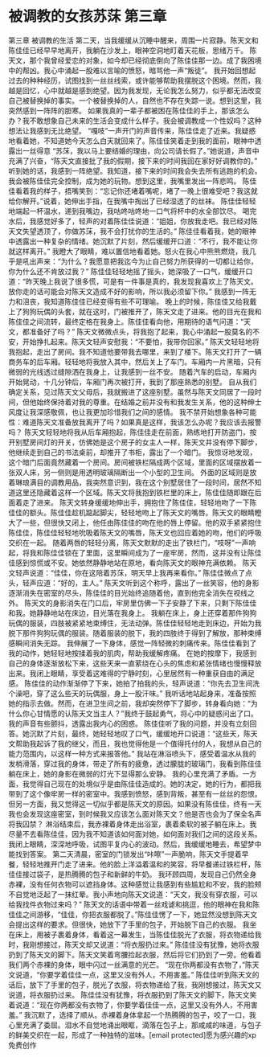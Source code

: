 # 被调教的女孩苏莯 第三章

第三章 被调教的生活
第二天，当我缓缓从沉睡中醒来，周围一片寂静。陈天文和陈佳佳已经早早地离开，我躺在沙发上，眼神空洞地盯着天花板，思绪万千。
陈天文，那个我曾经爱恋的对象，如今却已经彻底倒向了陈佳佳那一边。成了我困境中的帮凶。我心中涌起一股难以言喻的愤怒，暗骂他一声“叛徒”。
我开始回想起过去的种种经历，试图找到一丝丝线索，或许能够帮助我摆脱这个困境。然而，我越是回忆，心中就越是感到绝望。因为我发现，无论我怎么努力，似乎都无法改变自己被替换掉的事实。一个被替换掉的人，自然也不存在失踪一说。想到这里，我突然感到一阵阵的胆寒。
如果我真的一辈子都被困在陈佳佳的手上，那该怎么办？我不敢想象自己未来的生活会变成什么样子。我会被调教成一个性奴吗？这种想法让我感到无比绝望。
“嘎吱”一声开门的声音传来，陈佳佳走了近来。我疑惑地看着她，不知道她今天怎么白天就回来了。陈佳佳笑着走到我的面前，眼神中透露出一丝得意
“苏莯，我以马上要结婚的理由，向公司请长假了。”她说道，声音中充满了兴奋，“陈天文直接批了我的假期，接下来的时间我回在家好好调教你的。”
听到她的话，我感到一阵绝望。我知道，接下来的时间我会失去所有逃跑的机会。我会被陈佳佳完全控制，成为她的玩物。想到这里，我嘴里发出一阵悲鸣。
陈佳佳看着我的样子，捂嘴笑到：“忘记你还堵着嘴呢，堵了一晚上很难受吧？我这就给你解开。”说着，她伸出手指，在我嘴中掏出了已经湿透了的丝袜。
陈佳佳轻轻地端起一杯温水，递到我嘴边，我咕咚咕咚地一口气将杯中的水全部饮尽。
喝完水后，我感觉好多了，轻声的对着陈佳佳说道：“姐姐，你放我走吧。我已经对陈天文失望透顶了，你做苏莯，我不会打扰你的生活的。”
陈佳佳看着我，她的眼神中透露出一种复杂的情绪。她沉默了片刻，然后缓缓开口道：“不行，我不能让你就这样离开。”
我瞪大了眼睛，难以置信地看着她。怒火在我心中熊熊燃烧，我几乎是吼出声来：“为什么？我愿意把我迄今为止自己努力所获得的一切都让给你，你为什么还不肯放过我？”
陈佳佳轻轻地摇了摇头，她深吸了一口气，缓缓开口道：“昨天晚上我说了很多慌，可是有一件事是真的，我发现我喜欢上了陈天文。放你走的话可能会对陈天文造成不好的影响，所以我必须留下你。”
我感到一阵无力和沮丧，我知道陈佳佳已经变得有些不可理喻。
晚上的时候，陈佳佳又给我戴上了狗狗玩偶的头套，就在这时，门被推开了，陈天文走了进来。他的目光在我和陈佳佳之间流转，最终定格在我身上。陈佳佳看向他，用期待的语气问道：“天文，都准备好了吗？”
陈天文微微点头，将我抱了起来，我心中涌起一股莫名的不安，开始挣扎起来。陈天文轻声安慰我：“不要怕，我带你回家。”
陈天文轻轻地将我抱起，走出了房间。我不知道他要带我去哪里，来到了楼下。陈天文打开了一辆商务车的后车厢。轻轻地将我放入其中，然后关上了车门。车厢内一片黑暗，只有微弱的光线透过缝隙洒在我身上，让我感到一丝不安。
随着汽车的启动，车厢内开始晃动，十几分钟后，车厢门再次被打开，我到了那座熟悉的别墅。
自从我们确定关系，见过陈天文父母后，我就搬进了这座别墅。虽然与陈天文同居了一段时间，但他始终保持着对我的尊重。在结婚之前并没有和我发生关系，他的这种绅士风度让我深感敬佩，也让我更加珍惜我们之间的感情。
我不禁开始想象各种可能性：难道陈天文准备放我离开了吗？如果真是这样，我该怎么办呢？我应该去报警吗？
陈天文轻轻地将我从后车厢抱起，陈佳佳走在前面，熟练地打开防盗门，按开别墅房间灯的开关，仿佛她是这个房子的女主人一样，陈天文并没有停下脚步，他继续走到自己的书法桌前，却推开了书柜，露出了一个暗门。
我惊讶地发现，这个暗门后面竟然藏着一个房间。房间被铁栏隔成两个区域，里面的区域摆放着一张双人床，另一侧则是用透明玻璃隔断出一个小型的卫生间。
外面的区域则是放着琳琅满目的调教用品，我突然意识到，我在这个别墅居住了一段时间，居然不知道这里还隐藏着这样一个区域。陈天文将我抱到铁栏里的床上，陈佳佳随即跟在后面着走了进来。
陈天文转身缓缓地伸出手，拥抱住了陈佳佳，轻轻地吻了一下陈佳佳的额头。陈佳佳趁机踮起脚尖，轻轻地吻上了陈天文的嘴唇。陈天文的眼睛瞪大了一些，但很快又闭上，他任由陈佳佳的吻在他的唇上停留。他的双手紧紧抱住陈佳佳，陈佳佳轻轻地吮吸着陈天文的嘴唇，陈天文也回应着她的吻，他们的呼吸交织在一起。
随着两唇的轻轻分离，陈天文默默的走出了铁栏门，“吱呀”一声响起，将我和陈佳佳锁在了里面，这里瞬间成为了一座牢房，然而，这并没有让陈佳佳感到惊慌或不安。她依然静静地站在原地，看向陈天文的眼神充满依赖。
陈天文轻声说道：“佳佳，你在这陪着苏莯，明天早上我再来看你。”
陈佳佳微点了点头，轻声应道：“好的，主人。”
陈天文听到这个称呼，露出了一丝笑容，他的身影逐渐消失在密室的尽头，陈佳佳的目光始终追随着他，直到他完全消失在视线之外。
陈天文的身影消失在门口后，牢房里仿佛一下子安静了下来，只剩下陈佳佳和我。她静静地站在床边，目光落在我身上。
我躺在床上，身上还穿着那件狗狗玩偶的服装，四肢被紧紧地束缚住，无法动弹。陈佳佳轻轻地走到床边，开始为我脱下那件狗狗玩偶的服装。随着服装的脱下，我的四肢终于得到了解放，那种束缚感瞬间消失无踪。
我伸展了一下身体，感觉一阵轻微的刺痛传来。陈佳佳看到了我的动作，她轻轻地按揉着我的肌肉，帮助我缓解疼痛。
在她的按摩下，我感到自己的身体逐渐放松下来，这些天来一直萦绕在心头的焦虑和紧张情绪也慢慢释放出来。我闭上眼睛，享受着这难得的宁静时刻，心里居然有一种重获自由的满足感。
陈佳佳的动作渐渐停了下来，她拍了拍我的头，轻声说道：“你先去卫生间洗个澡吧，穿了这么些天的玩偶服，身上一股汗味。”
我听话地站起身来，准备按照她的指示去做。然而，在进卫生间之前，我却突然停下了脚步，转身看向她：“为什么你心甘情愿的认陈天文当主人？”我终于鼓起勇气，将心中的疑惑问出了口。我的声音有些颤抖，透露出我内心的困惑。
陈佳佳听了我的问题，并没有立刻回答。她沉默了片刻，最终，她轻轻地叹了口气，缓缓地开口说道：“这些天，陈天文帮助我起诉了我的继父，而且，我也觉得他是一个值得托付的人，我想从自己的能力范围内，以这样一种方式来报答他。”
我站在淋浴喷头下，感受着温水从我的发梢滑落，穿过我的身体，带走了所有的疲惫，透过朦胧的玻璃门，我看到陈佳佳躺在床上，她的身影在微弱的灯光下显得那么安静。
我的心里充满了矛盾。一方面，我觉得自己现在的处境似乎是由陈佳佳造成的。她的决定，她的行为，都把我带到了这个像牢房一样的密室中。我感到愤怒，感到背叛，甚至有一丝丝的怨恨。
但另一方面，我又觉得这一切似乎都是陈天文的原因。如果没有陈佳佳，终有一天我也会发现这座密室，到时候我又应该怎么面对陈天文？他是否也会为了保全名声将我囚禁？
淋浴结束后，我赤裸着身体走出浴室，裹着柔软的被子躺在床上。我尽量不去看陈佳佳，因为我不知道该如何面对她，如何面对我们之间的这段关系。我闭上眼睛，深深地呼吸，试图平复内心的波动。然后，我缓缓地睡去，希望梦中能找到答案。
第二天清晨，密室的门锁发出“咔嚓”一声脆响，陈天文手提着早餐，轻轻地推开门走了进来。他的脸上洋溢着温和的笑容，将早餐递过铁栏杆，陈佳佳接过袋子，是热腾腾的包子和新鲜的牛奶。
我环顾四周，发现自己仍然全身赤裸，没有任何衣物可以遮挡身体。这种感觉让我感到有些尴尬和不安，我的脸颊不自觉地泛起了一抹红晕。我小声地向陈天文说道：“天文，我没有穿衣服，可以给我找件衣物过来吗？”
陈天文的话语中带着一丝戏谑和挑逗，他的眼神在我和陈佳佳之间游移，“佳佳，你把衣服都脱了。”陈佳佳愣了一下，她显然没想到陈天文会提出这样的要求。但很快，她放下了手里的包子，开始脱下自己的衣服。
我坐在床上，用被子裹着身体，看着这一幕发生，当陈佳佳脱光了衣服，将衣物递给我时，我刚想接过，陈天文却又说道：“将衣服扔过来。”
陈佳佳没有犹豫，她将衣服扔到了陈天文的脚下。陈天文笑着弯腰捡起衣服，然后将它们扔到了一旁。他看着我们两个赤裸的身体，眼中闪过一丝满意的光芒。
“现在你两都没有衣物了，”陈天文说道，“你要学着佳佳一点，这里又没有外人，不用害羞。”
陈佳佳听到陈天文的话后，放下了手里的包子，脱光了衣服，将衣物递给了我，我刚想接过，陈天文又说道，将衣服扔过来。
陈佳佳没有犹豫，将衣服扔到了陈天文的脚下，陈天文笑着说道：“现在你两都没有衣物了，你要学着佳佳一点，这里又没有外人，不用害羞。”
我沉默了，选择了顺从。赤裸着身体拿起一个热腾腾的包子，咬了一口，我心里充满了委屈。泪水不自觉地涌出眼眶，滴落在包子上，那咸咸的味道，与包子的鲜美交织在一起，形成了一种独特的滋味。[email protected]愿为感兴趣的xp免费创作

